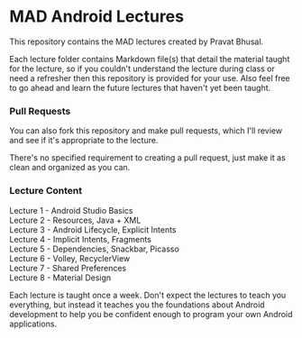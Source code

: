 # MAD Android Lectures
This repository contains the MAD lectures created by Pravat Bhusal.

Each lecture folder contains Markdown file(s) that detail the material taught for the lecture, so if you couldn't understand the lecture during class or need a refresher then this repository is provided for your use. Also feel free to go ahead and learn the future lectures that haven't yet been taught.

### Pull Requests
You can also fork this repository and make pull requests, which I'll review and see if it's appropriate to the lecture.

There's no specified requirement to creating a pull request, just make it as clean and organized as you can.

### Lecture Content
Lecture 1 - Android Studio Basics  
Lecture 2 - Resources, Java + XML  
Lecture 3 - Android Lifecycle, Explicit Intents  
Lecture 4 - Implicit Intents, Fragments  
Lecture 5 - Dependencies, Snackbar, Picasso  
Lecture 6 - Volley, RecyclerView  
Lecture 7 - Shared Preferences  
Lecture 8 - Material Design

Each lecture is taught once a week. Don't expect the lectures to teach you everything, but instead it teaches you the foundations about Android development to help you be confident enough to program your own Android applications.

